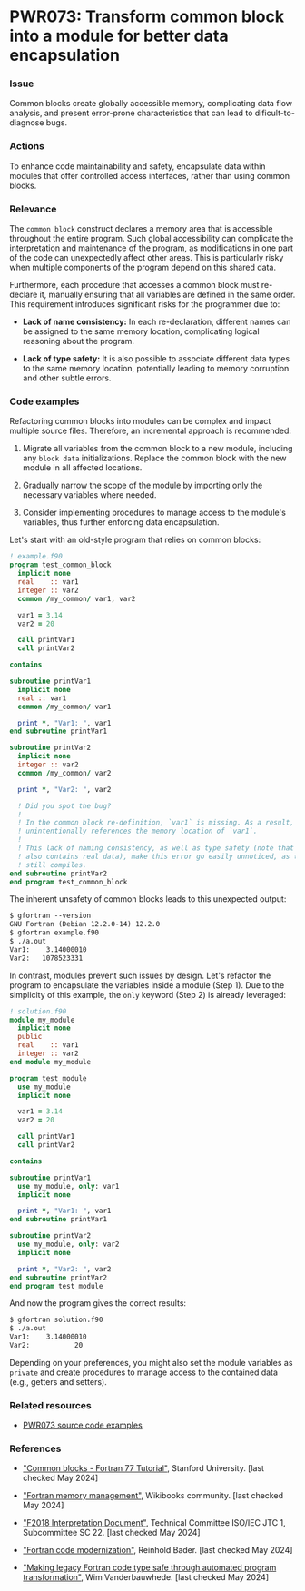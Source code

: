 # PWR073: Transform common block into a module for better data encapsulation

### Issue

Common blocks create globally accessible memory, complicating data flow
analysis, and present error-prone characteristics that can lead to
dificult-to-diagnose bugs.

### Actions

To enhance code maintainability and safety, encapsulate data within modules
that offer controlled access interfaces, rather than using common blocks.

### Relevance

The `common block` construct declares a memory area that is accessible
throughout the entire program. Such global accessibility can complicate the
interpretation and maintenance of the program, as modifications in one part of
the code can unexpectedly affect other areas. This is particularly risky when
multiple components of the program depend on this shared data.

Furthermore, each procedure that accesses a common block must re-declare it,
manually ensuring that all variables are defined in the same order. This
requirement introduces significant risks for the programmer due to:

- **Lack of name consistency:** In each re-declaration, different names can be
  assigned to the same memory location, complicating logical reasoning about
  the program.

- **Lack of type safety:** It is also possible to associate different data
  types to the same memory location, potentially leading to memory corruption
  and other subtle errors.

### Code examples

Refactoring common blocks into modules can be complex and impact multiple
source files. Therefore, an incremental approach is recommended:

1. Migrate all variables from the common block to a new module, including any
   `block data` initializations. Replace the common block with the new module
   in all affected locations.

2. Gradually narrow the scope of the module by importing only the necessary
   variables where needed.

3. Consider implementing procedures to manage access to the module's variables,
   thus further enforcing data encapsulation.

Let's start with an old-style program that relies on common blocks:

```f90
! example.f90
program test_common_block
  implicit none
  real    :: var1
  integer :: var2
  common /my_common/ var1, var2

  var1 = 3.14
  var2 = 20

  call printVar1
  call printVar2

contains

subroutine printVar1
  implicit none
  real :: var1
  common /my_common/ var1

  print *, "Var1: ", var1
end subroutine printVar1

subroutine printVar2
  implicit none
  integer :: var2
  common /my_common/ var2

  print *, "Var2: ", var2

  ! Did you spot the bug?
  ! 
  ! In the common block re-definition, `var1` is missing. As a result, `var2`
  ! unintentionally references the memory location of `var1`.
  !
  ! This lack of naming consistency, as well as type safety (note that `var1`
  ! also contains real data), make this error go easily unnoticed, as the code
  ! still compiles.
end subroutine printVar2
end program test_common_block
```

The inherent unsafety of common blocks leads to this unexpected output:

```txt
$ gfortran --version
GNU Fortran (Debian 12.2.0-14) 12.2.0
$ gfortran example.f90
$ ./a.out
Var1:    3.14000010    
Var2:   1078523331
```

In contrast, modules prevent such issues by design. Let's refactor the program
to encapsulate the variables inside a module (Step 1). Due to the simplicity of
this example, the `only` keyword (Step 2) is already leveraged:

```f90
! solution.f90
module my_module
  implicit none
  public
  real    :: var1
  integer :: var2
end module my_module

program test_module
  use my_module
  implicit none

  var1 = 3.14
  var2 = 20

  call printVar1
  call printVar2

contains

subroutine printVar1
  use my_module, only: var1
  implicit none

  print *, "Var1: ", var1
end subroutine printVar1

subroutine printVar2
  use my_module, only: var2
  implicit none

  print *, "Var2: ", var2
end subroutine printVar2
end program test_module
```

And now the program gives the correct results:

```txt
$ gfortran solution.f90
$ ./a.out
Var1:    3.14000010    
Var2:           20
```

Depending on your preferences, you might also set the module variables as
`private` and create procedures to manage access to the contained data (e.g.,
getters and setters).

### Related resources

- [PWR073 source code examples](../PWR073)

### References

- ["Common blocks - Fortran 77
  Tutorial"](https://web.stanford.edu/class/me200c/tutorial_77/13_common.html),
  Stanford University. [last checked May 2024]

- ["Fortran memory
  management"](https://en.wikibooks.org/wiki/Fortran/memory_management),
  Wikibooks community. [last checked May 2024]

- ["F2018 Interpretation
Document"](https://j3-fortran.org/doc/year/18/18-007r1.pdf), Technical
Committee ISO/IEC JTC 1, Subcommittee SC 22. [last checked May 2024]

- ["Fortran code
modernization"](https://www.ugent.be/hpc/en/training/2018/modern_fortran_materials/modernfortran2018.pdf),
Reinhold Bader. [last checked May 2024]

- ["Making legacy Fortran code type safe through automated program
transformation"](https://link.springer.com/article/10.1007/s11227-021-03839-9),
Wim Vanderbauwhede. [last checked May 2024]
